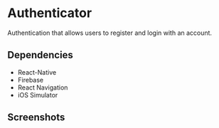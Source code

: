 # Authenticator

Authentication that allows users to register and login with an account.

## Dependencies
- React-Native
- Firebase
- React Navigation
- iOS Simulator

## Screenshots
![]()
![]()
![]()